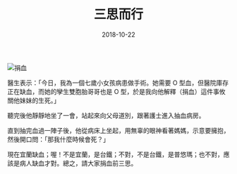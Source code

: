 ﻿---
layout: post
title: 三思而行
date: 2018-10-22
category: [謅]
tags: [意有所指]
---
 
![捐血](/asset/images/2018/blood.jpg "捐血告示")

醫生表示：「今日，我為一個七歲小女孩病患做手術。她需要 O 型血，但醫院庫存正在缺血，而她的孿生雙胞胎哥哥也是 O 型，於是我向他解釋（捐血）這件事攸關他妹妹的生死。」

聽完後他靜靜地坐了一會，站起來向父母道別，跟著護士進入抽血病房。

直到抽完血過一陣子後，他從病床上坐起，用無辜的眼神看著媽媽，示意要擁抱，然後開口問：「那我什麼時候會死？」

現在宜蘭缺血；喔！不是宜蘭，是台鐵；不對，不是台鐵，是普悠瑪；也不對，應該是病人缺血才對。總之，請大家捐血前三思。